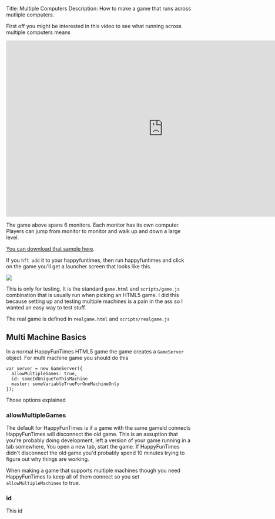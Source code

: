 ﻿Title: Multiple Computers
Description: How to make a game that runs across mutliple computers.

First off you might be interested in this video to see what running across multiple computers means

<iframe width="853" height="480" src="https://www.youtube.com/embed/aFMNmKYE8KM?rel=0" frameborder="0" allowfullscreen></iframe>

The game above spans 6 monitors. Each monitor has its own computer. Players can jump from monitor
to monitor and walk up and down a large level.

[You can download that sample here](http://github.com/greggman/hft-tonde-iko).

If you `hft add` it to your happyfuntimes, then run happyfuntimes and click
on the game you'll get a launcher screen that looks like this.

<img src="assets/images/multi-machine-launcher.png" />

This is only for testing. It is the standard `game.html` and `scripts/game.js` combination that is
usually run when picking an HTML5 game. I did this because
setting up and testing multiple machines is a pain in the ass so I wanted
an easy way to test stuff.

The real game is defined in `realgame.html` and `scripts/realgame.js`

## Multi Machine Basics

In a normal HappyFunTimes HTML5 game the game creates a `GameServer` object.
For multi machine game you should do this

    var server = new GameServer({
      allowMultipleGames: true,
      id: someIdUniqueToThisMachine
      master: someVariableTrueForOneMachineOnly
    });

Those options explained

### allowMultipleGames

The default for HappyFunTimes is if a game with the same gameId connects
HappyFunTimes will disconnect the old game. This is an assuption that you're
probably doing development, left a version of your game running in a tab somewhere,
You open a new tab, start the game. If HappyFunTimes didn't disconnect the old
game you'd probably spend 10 minutes trying to figure out why things are working.

When making a game that supports multiple machines though you need HappyFunTimes
to keep all of them connect so you set `allowMultipleMachines` to true.

### id

This id
